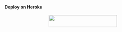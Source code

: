 #### Deploy on Heroku
<p align="center"><a href="https://heroku.com/deploy?template=https://github.com/naya1503/f4"> <img src="https://img.shields.io/badge/Deploy%20To%20Heroku-blue?style=for-the-badge&logo=heroku" width="220" height="38.45"/></a></p>
